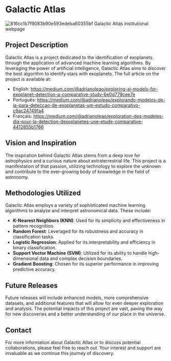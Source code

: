 # Galactic Atlas
![816cc1b7f9083b90e593edeba60355bf](https://github.com/AdrianoCLeao/GalacticAtlas/assets/146663648/711f8d69-d11c-44de-abeb-b5810b038a42)
Galactic Atlas institutional webpage
## Project Description

Galactic Atlas is a project dedicated to the identification of exoplanets through the application of advanced machine learning algorithms. By leveraging the power of artificial intelligence, Galactic Atlas aims to discover the best algorithm to identify stars with exoplanets.
The full article on the project is available at:

- English: https://medium.com/@adrianoleao/exploring-ai-models-for-exoplanet-detection-a-comparative-study-6e0d779cee7e
- Português: https://medium.com/@adrianoleao/explorando-modelos-de-ia-para-deteccao-de-exoplanetas-um-estudo-comparativo-c9ac24749fa4
- Français: https://medium.com/@adrianoleao/exploration-des-modeles-dia-pour-la-detection-dexoplanetes-une-etude-comparative-4412855b1766

## Vision and Inspiration

The inspiration behind Galactic Atlas stems from a deep love for astrophysics and a curious nature about extraterrestrial life. This project is a manifestation of that passion, utilizing technology to explore the unknown and contribute to the ever-growing body of knowledge in the field of astronomy.

## Methodologies Utilized

Galactic Atlas employs a variety of sophisticated machine learning algorithms to analyze and interpret astronomical data. These include:
- **K-Nearest Neighbors (KNN)**: Used for its simplicity and effectiveness in pattern recognition.
- **Random Forest**: Leveraged for its robustness and accuracy in classification tasks.
- **Logistic Regression**: Applied for its interpretability and efficiency in binary classification.
- **Support Vector Machine (SVM)**: Utilized for its ability to handle high-dimensional data and complex decision boundaries.
- **Gradient Boosting**: Chosen for its superior performance in improving predictive accuracy.

## Future Releases

Future releases will include enhanced models, more comprehensive datasets, and additional features that will allow for even deeper exploration and analysis. The potential impacts of this project are vast, paving the way for new discoveries and a better understanding of our place in the universe.

## Contact

For more information about Galactic Atlas or to discuss potential collaborations, please feel free to reach out. Your interest and support are invaluable as we continue this journey of discovery.
